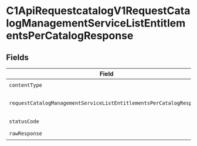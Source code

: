 # C1ApiRequestcatalogV1RequestCatalogManagementServiceListEntitlementsPerCatalogResponse


## Fields

| Field                                                                                                                                                                       | Type                                                                                                                                                                        | Required                                                                                                                                                                    | Description                                                                                                                                                                 |
| --------------------------------------------------------------------------------------------------------------------------------------------------------------------------- | --------------------------------------------------------------------------------------------------------------------------------------------------------------------------- | --------------------------------------------------------------------------------------------------------------------------------------------------------------------------- | --------------------------------------------------------------------------------------------------------------------------------------------------------------------------- |
| `contentType`                                                                                                                                                               | *string*                                                                                                                                                                    | :heavy_check_mark:                                                                                                                                                          | HTTP response content type for this operation                                                                                                                               |
| `requestCatalogManagementServiceListEntitlementsPerCatalogResponse`                                                                                                         | [shared.RequestCatalogManagementServiceListEntitlementsPerCatalogResponse](../../../sdk/models/shared/requestcatalogmanagementservicelistentitlementspercatalogresponse.md) | :heavy_minus_sign:                                                                                                                                                          | The RequestCatalogManagementServiceListEntitlementsPerCatalogResponse message contains a list of results and a nextPageToken if applicable.                                 |
| `statusCode`                                                                                                                                                                | *number*                                                                                                                                                                    | :heavy_check_mark:                                                                                                                                                          | HTTP response status code for this operation                                                                                                                                |
| `rawResponse`                                                                                                                                                               | [Response](https://developer.mozilla.org/en-US/docs/Web/API/Response)                                                                                                       | :heavy_check_mark:                                                                                                                                                          | Raw HTTP response; suitable for custom response parsing                                                                                                                     |